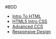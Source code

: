 #BDD

<ul>
    <li><a href="intro_to_html/index.html" target="_blank">Intro To HTML</a></li>
    <li><a href="html5_intro_css/index.html" target="_blank">HTML5 Intro CSS</a></li>
    <li><a href="advanced_css/index.html" target="_blank">Advanced CCS</a></li>
    <li><a href="responsive/index.html" target="_blank">Responsive Design</a></li>
</ul>